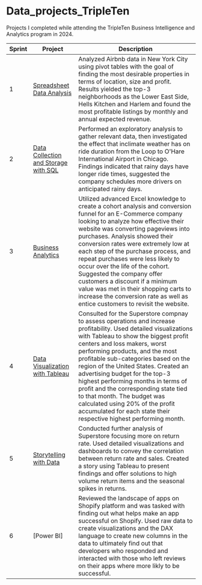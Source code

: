 # Data_projects_TripleTen

Projects I completed while attending the TripleTen Business Intelligence and Analytics program in 2024.


| Sprint | Project | Description   |
|-------------|-------------|-------------|
| 1 | [Spreadsheet Data Analysis](https://github.com/jake-wise/Data-projects_TripleTen/tree/main/Sprint%201%20Project) | Analyzed Airbnb data in New York City using pivot tables with the goal of finding the most desirable properties in terms of location, size and profit. Results yielded the top-3 neighborhoods as the Lower East Side, Hells Kitchen and Harlem and found the most profitable listings by monthly and annual expected revenue. |
| 2 | [Data Collection and Storage with SQL](https://github.com/jake-wise/Data-projects_TripleTen/tree/main/Sprint%202%20Project) | Performed an exploratory analysis to gather relevant data, then investigated the effect that inclimate weather has on ride duration from the Loop to O'Hare International Airport in Chicago. Findings indicated that rainy days have longer ride times, suggested the company schedules more drivers on anticipated rainy days. |
| 3 | [Business Analytics](https://github.com/jake-wise/Data-projects_TripleTen/tree/main/Sprint%203%20Project) | Utilized advanced Excel knowledge to create a cohort analysis and conversion funnel for an E-Commerce company looking to analyze how effective their website was converting pageviews into purchases. Analysis showed their conversion rates were extremely low at each step of the purchase process, and repeat purchases were less likely to occur over the life of the cohort. Suggested the company offer customers a discount if a minimum value was met in their shopping carts to increase the conversion rate as well as entice customers to revisit the website. |
| 4 | [Data Visualization with Tableau](https://github.com/jake-wise/Data-projects_TripleTen/tree/main/Sprint%204%20Project) | Consulted for the Superstore compnay to assess operations and increase profitability. Used detailed visualizations with Tableau to show the biggest profit centers and loss makers, worst performing products, and the most profitable sub-categories based on the region of the United States. Created an advertising budget for the top-3 highest performing months in terms of profit and the corresponding state tied to that month. The budget was calculated using 20% of the profit accumulated for each state their respective highest performing month. |
| 5 | [Storytelling with Data](https://public.tableau.com/app/profile/jacob.wise3346/viz/Sprint5Project__JakeWise/SuperstoreReturnRateFindings) | Conducted further analysis of Superstore focusing more on return rate. Used detailed visualizations and dashboards to convey the correlation between return rate and sales. Created a story using Tableau to present findings and offer solutions to high volume return items and the seasonal spikes in returns. |
| 6 | [Power BI] | Reviewed the landscape of apps on Shopify platform and was tasked with finding out what helps make an app successful on Shopify. Used raw data to create visualizations and the DAX language to create new columns in the data to ultimately find out that developers who responded and interacted with those who left reviews on their apps where more likly to be successful. | 
